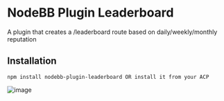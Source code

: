 # NodeBB Plugin Leaderboard

A plugin that creates a /leaderboard route based on daily/weekly/monthly reputation

## Installation

    npm install nodebb-plugin-leaderboard OR install it from your ACP


![image](https://github.com/user-attachments/assets/aeda6044-f1bf-414d-acfd-f0ddf577f354)


